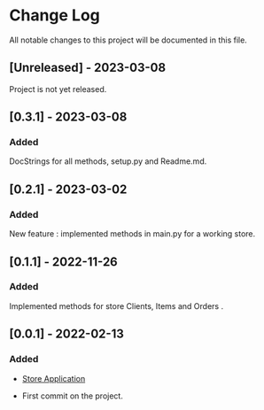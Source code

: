 
# Change Log
All notable changes to this project will be documented in this file.
 

 
## [Unreleased] - 2023-03-08
 
Project is not yet released.
 


## [0.3.1] - 2023-03-08
 
### Added

  DocStrings for all methods, setup.py and Readme.md.


## [0.2.1] - 2023-03-02
 
### Added

  New feature : implemented methods in main.py for a working store.




## [0.1.1] - 2022-11-26
 
### Added

  Implemented methods for store Clients, Items and Orders .

 
## [0.0.1] - 2022-02-13
 
### Added
 
- [Store Application](https://github.com/BogdanMFometescu/StoreApp)
  
- First commit on the project.
